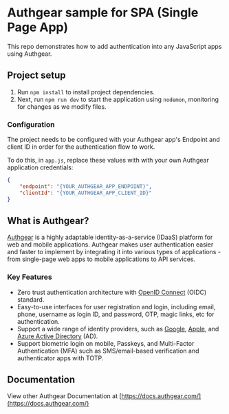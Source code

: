 # Authgear sample for SPA (Single Page App)

This repo demonstrates how to add authentication into any JavaScript apps using Authgear.

## Project setup

1. Run `npm install` to install project dependencies. 
2. Next, run `npm run dev` to start the application using `nodemon`, monitoring for changes as we modify files.

### Configuration

The project needs to be configured with your Authgear app's Endpoint and client ID in order for the authentication flow to work.

To do this, in `app.js`, replace these values with with your own Authgear application credentials:

```json
{
    "endpoint": "{YOUR_AUTHGEAR_APP_ENDPOINT}",
    "clientId": "{YOUR_AUTHGEAR_APP_CLIENT_ID}"
}
```

## What is Authgear?

[Authgear](https://www.authgear.com/) is a highly adaptable identity-as-a-service (IDaaS) platform for web and mobile applications.
Authgear makes user authentication easier and faster to implement by integrating it into various types of applications - from single-page web apps to mobile applications to API services.

### Key Features

- Zero trust authentication architecture with [OpenID Connect](https://openid.net/developers/how-connect-works/) (OIDC) standard.
- Easy-to-use interfaces for user registration and login, including email, phone, username as login ID, and password, OTP, magic links, etc for authentication.
- Support a wide range of identity providers, such as [Google](https://developers.google.com/identity), [Apple](https://support.apple.com/en-gb/guide/deployment/depa64848f3a/web), and [Azure Active Directory](https://azure.microsoft.com/en-gb/products/active-directory/) (AD).
- Support biometric login on mobile, Passkeys, and Multi-Factor Authentication (MFA) such as SMS/email-based verification and authenticator apps with TOTP.

## Documentation

View other Authgear Documentation at [https://docs.authgear.com/](https://docs.authgear.com/)
